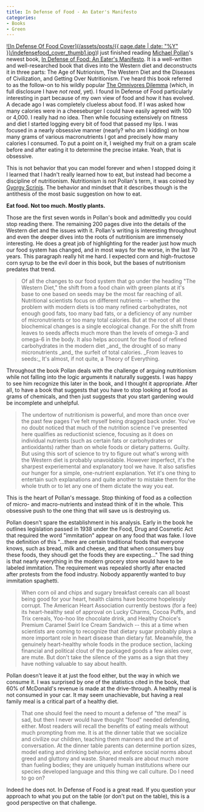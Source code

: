 ```yaml
---
title: In Defense of Food - An Eater's Manifesto
categories:
- Books
- Green
---
```


[![In Defense Of Food Cover](/assets/posts/{{ page.date | date: "%Y" }}/indefensefood_cover_thumb1.jpg)](http://www.amazon.com/gp/product/1594201455?ie=UTF8&tag=thingelstad-20&linkCode=as2&camp=1789&creative=9325&creativeASIN=1594201455)I just finished reading [Michael Pollan](http://www.michaelpollan.com/)'s newest book, [In Defense of Food: An Eater's Manifesto](http://www.amazon.com/gp/product/1594201455?ie=UTF8&tag=thingelstad-20&linkCode=as2&camp=1789&creative=9325&creativeASIN=1594201455). It is a well-written and well-researched book that dives into the Western diet and deconstructs it in three parts: The Age of Nutrionism, The Western Diet and the Diseases of Civilization, and Getting Over Nutritionism. I've heard this book referred to as the follow-on to his wildly popular [The Omnivores Dilemma](http://www.amazon.com/gp/product/1594200823?ie=UTF8&tag=thingelstadco-20&linkCode=as2&camp=1789&creative=9325&creativeASIN=1594200823) (which, in full disclosure I have _not read_, yet).
I found In Defense of Food particularly interesting in part because of my own view of food and how it has evolved. A decade ago I was completely clueless about food. If I was asked how many calories were in a cheeseburger I could have easily agreed with 100 or 4,000. I really had no idea. Then while focusing extensively on fitness and diet I started logging every bit of food that passed my lips. I was focused in a nearly obsessive manner (nearly? who am I kidding) on how many grams of various macronutrients I got and precisely how many calories I consumed. To put a point on it, I weighed my fruit on a gram scale before and after eating it to determine the precise intake. Yeah, that is obsessive.

This is not behavior that you can model forever and when I stopped doing it I learned that I hadn't really learned how to eat, but instead had become a discipline of nutritionism. Nutritionism is not Pollan's term, it was coined by [Gyorgy Scrinis](http://www.gyorgyscrinis.com/). The behavior and mindset that it describes though is the antithesis of the most basic suggestion on how to eat.

**Eat food. Not too much. Mostly plants.**

Those are the first seven words in Pollan's book and admittedly you could stop reading there. The remaining 200 pages dive into the details of the Western diet and the issues with it. Pollan's writing is interesting throughout and even the deeper dives into the roots of nutritionism are immensely interesting. He does a great job of highlighting for the reader just how much our food system has changed, and in most ways for the worse, in the last 70 years. This paragraph really hit me hard. I expected corn and high-fructose corn syrup to be the evil doer in this book, but the bases of nutritionism predates that trend.

<blockquote>
Of all the changes to our food system that go under the heading "The Western Diet," the shift from a food chain with green plants at it's base to one based on seeds may be the most far reaching of all. Nutritional scientists focus on different nutrients -- whether the problem with modern diets is too many refined carbohydrates, not enough good fats, too many bad fats, or a deficiency of any number of micronutrients or too many total calories. But at the root of all these biochemical changes is a single ecological change. For the shift from leaves to seeds affects much more than the levels of omega-3 and omega-6 in the body. It also helps account for the flood of refined carbohydrates in the modern diet _and_ the drought of so many micronutrients _and_ the surfeit of total calories. _From leaves to seeds:_ It's almost, if not quite, a Theory of Everything.

> 
> </blockquote>

Throughout the book Pollan deals with the challenge of arguing nutritionism while not falling into the logic arguments it naturally suggests. I was happy to see him recognize this later in the book, and I thought it appropriate. After all, to have a book that suggests that you have to stop looking at food as grams of chemicals, and then just suggests that you start gardening would be incomplete and unhelpful.

<blockquote>
The undertow of nutritionism is powerful, and more than once over the past few pages I've felt myself being dragged back under. You've no doubt noticed that much of the nutrition science I've presented here qualifies as reductionist science, focusing as it does on individual nutrients (such as certain fats or carbohydrates or antioxidants) rather than on whole foods or dietary patterns. Guilty. But using this sort of science to try to figure out what's wrong with the Western diet is probably unavoidable. However imperfect, it's the sharpest experiemental and explanatory tool we have. It also satisfies our hunger for a simple, one-nutrient explanation. Yet it's one thing to entertain such explanations and quite another to mistake them for the whole truth or to let any one of them dictate the way you eat.

> 
> </blockquote>

This is the heart of Pollan's message. Stop thinking of food as a collection of micro- and macro-nutrients and instead think of it in the whole. This obsessive push to the one thing that will save us is destroying us.

Pollan doesn't spare the establishment in his analysis. Early in the book he outlines legislation passed in 1938 under the Food, Drug and Cosmetic Act that required the word "immitation" appear on any food that was fake. I love the definition of this "...there are certain traditional foods that everyone knows, such as bread, milk and cheese, and that when consumers buy these foods, they shoudl get the foods they are expecting..." The sad thing is that nearly everything in the modern grocery store would have to be labeled immitation. The requirement was repealed shortly after enacted after protests from the food industry. Nobody apparently wanted to buy immitation spaghetti.

<blockquote>
When corn oil and chips and sugary breakfast cereals can all boast being good for your heart, health claims have become hopelessly corrupt. The American Heart Association currently bestows (for a fee) its heart-healthy seal of approval on Lucky Charms, Cocoa Puffs, and Trix cereals, Yoo-hoo lite chocolate drink, and Healthy Choice's Premium Caramel Swirl Ice Cream Sandwich -- this at a time when scientists are coming to recognize that dietary sugar probably plays a more important role in heart disease than dietary fat. Meanwhile, the genuinely heart-healthy whole foods in the produce section, lacking financial and political clout of the packaged goods a few aisles over, are mute. But don't take the silence of the yams as a sign that they have nothing valuable to say about health.

> 
> </blockquote>

Pollan doesn't leave it at just the food either, but the way in which we consume it. I was surprised by one of the statistics cited in the book, that 60% of McDonald's revenue is made at the drive-through. A healthy meal is not consumed in your car. It may seem unachievable, but having a real family meal is a critical part of a healthy diet.

<blockquote>
That one should feel the need to mount a defense of "the meal" is sad, but then I never would have thought "food" needed defending, either. Most readers will recall the benefits of eating meals without much prompting from me. It is at the dinner table that we socialize and civilize our children, teaching them manners and the art of conversation. At the dinner table parents can determine portion sizes, model eating and drinking behavior, and enforce social norms about greed and gluttony and waste. Shared meals are about much more than fueling bodies; they are uniquely human institutions where our species developed language and this thing we call culture. Do I need to go on?

> 
> </blockquote>

Indeed he does not. In Defense of Food is a great read. If you question your approach to what you put on the table (or don't put on the table), this is a good perspective on that challenge.
